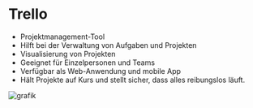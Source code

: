 # Trello

- Projektmanagement-Tool
- Hilft bei der Verwaltung von Aufgaben und Projekten
- Visualisierung von Projekten
- Geeignet für Einzelpersonen und Teams
- Verfügbar als Web-Anwendung und mobile App
- Hält Projekte auf Kurs und stellt sicher, dass alles reibungslos läuft.

![grafik](https://user-images.githubusercontent.com/95867710/208945626-835229c7-a6e5-4b07-95ff-88221782b70c.png)
